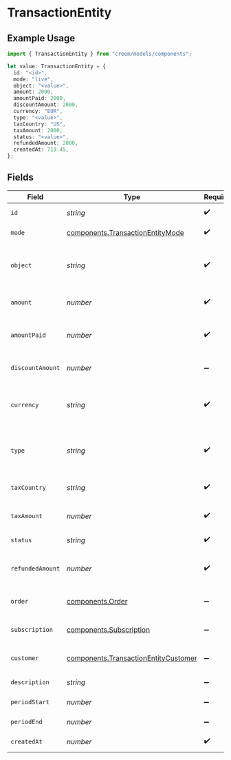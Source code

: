 # TransactionEntity

## Example Usage

```typescript
import { TransactionEntity } from "creem/models/components";

let value: TransactionEntity = {
  id: "<id>",
  mode: "live",
  object: "<value>",
  amount: 2000,
  amountPaid: 2000,
  discountAmount: 2000,
  currency: "EUR",
  type: "<value>",
  taxCountry: "US",
  taxAmount: 2000,
  status: "<value>",
  refundedAmount: 2000,
  createdAt: 719.45,
};
```

## Fields

| Field                                                                                        | Type                                                                                         | Required                                                                                     | Description                                                                                  | Example                                                                                      |
| -------------------------------------------------------------------------------------------- | -------------------------------------------------------------------------------------------- | -------------------------------------------------------------------------------------------- | -------------------------------------------------------------------------------------------- | -------------------------------------------------------------------------------------------- |
| `id`                                                                                         | *string*                                                                                     | :heavy_check_mark:                                                                           | Unique identifier for the object.                                                            |                                                                                              |
| `mode`                                                                                       | [components.TransactionEntityMode](../../models/components/transactionentitymode.md)         | :heavy_check_mark:                                                                           | String representing the environment.                                                         |                                                                                              |
| `object`                                                                                     | *string*                                                                                     | :heavy_check_mark:                                                                           | String representing the object’s type. Objects of the same type share the same value.        |                                                                                              |
| `amount`                                                                                     | *number*                                                                                     | :heavy_check_mark:                                                                           | The transaction amount in cents. 1000 = $10.00                                               | 2000                                                                                         |
| `amountPaid`                                                                                 | *number*                                                                                     | :heavy_check_mark:                                                                           | The amount the customer paid in cents. 1000 = $10.00                                         | 2000                                                                                         |
| `discountAmount`                                                                             | *number*                                                                                     | :heavy_minus_sign:                                                                           | The discount amount in cents. 1000 = $10.00                                                  | 2000                                                                                         |
| `currency`                                                                                   | *string*                                                                                     | :heavy_check_mark:                                                                           | Three-letter ISO currency code, in uppercase. Must be a supported currency.                  | EUR                                                                                          |
| `type`                                                                                       | *string*                                                                                     | :heavy_check_mark:                                                                           | The type of transaction. payment(one time payments) and invoice(subscription)                |                                                                                              |
| `taxCountry`                                                                                 | *string*                                                                                     | :heavy_check_mark:                                                                           | The ISO alpha-2 country code where tax is collected.                                         | US                                                                                           |
| `taxAmount`                                                                                  | *number*                                                                                     | :heavy_check_mark:                                                                           | The sale tax amount in cents. 1000 = $10.00                                                  | 2000                                                                                         |
| `status`                                                                                     | *string*                                                                                     | :heavy_check_mark:                                                                           | Status of the transaction.                                                                   |                                                                                              |
| `refundedAmount`                                                                             | *number*                                                                                     | :heavy_check_mark:                                                                           | The amount that has been refunded in cents. 1000 = $10.00                                    | 2000                                                                                         |
| `order`                                                                                      | [components.Order](../../models/components/order.md)                                         | :heavy_minus_sign:                                                                           | The order associated with the transaction.                                                   |                                                                                              |
| `subscription`                                                                               | [components.Subscription](../../models/components/subscription.md)                           | :heavy_minus_sign:                                                                           | The subscription associated with the transaction.                                            |                                                                                              |
| `customer`                                                                                   | [components.TransactionEntityCustomer](../../models/components/transactionentitycustomer.md) | :heavy_minus_sign:                                                                           | The customer associated with the transaction.                                                |                                                                                              |
| `description`                                                                                | *string*                                                                                     | :heavy_minus_sign:                                                                           | The description of the transaction.                                                          |                                                                                              |
| `periodStart`                                                                                | *number*                                                                                     | :heavy_minus_sign:                                                                           | Start period for the invoice as timestamp                                                    |                                                                                              |
| `periodEnd`                                                                                  | *number*                                                                                     | :heavy_minus_sign:                                                                           | End period for the invoice as timestamp                                                      |                                                                                              |
| `createdAt`                                                                                  | *number*                                                                                     | :heavy_check_mark:                                                                           | Creation date of the order as timestamp                                                      |                                                                                              |